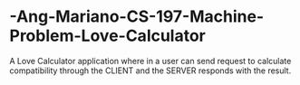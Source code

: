 # -Ang-Mariano-CS-197-Machine-Problem-Love-Calculator
A Love Calculator application where in a user can send request to calculate compatibility through the CLIENT and the  SERVER responds with the result.
